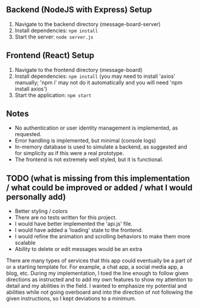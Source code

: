 ## Backend (NodeJS with Express) Setup
1. Navigate to the backend directory (message-board-server)
2. Install dependencies: `npm install`
3. Start the server: `node server.js`

## Frontend (React) Setup
1. Navigate to the frontend directory (message-board)
2. Install dependencies: `npm install` (you may need to install 'axios' manually; 'npm i' may not do it automatically and you will need 'npm install axios')
3. Start the application: `npm start`

## Notes
- No authentication or user identity management is implemented, as requested.
- Error handling is implemented, but minimal (console logs)
- In-memory database is used to simulate a backend, as suggested and for simplicity as if this were a real prototype.
- The frontend is not extremely well styled, but it is functional.

## TODO (what is missing from this implementation / what could be improved or added / what I would personally add)
- Better styling / colors
- There are no tests written for this project.
- I would have better implemented the 'api.js' file.
- I would have added a 'loading' state to the frontend.
- I would refine the animation and scrolling behaviors to make them more scalable
- Ability to delete or edit messages would be an extra

There are many types of services that this app could eventually be a part of or a starting template for. For example, a chat app, a social media app, a blog, etc. During my implementation, I toed the line enough to follow given directions as instructed and to add my own features to show my attention to detail and my abilities in the field. I wanted to emphasize my potential and abilities while not going overboard and into the direction of not following the given instructions, so I kept deviations to a minimum.